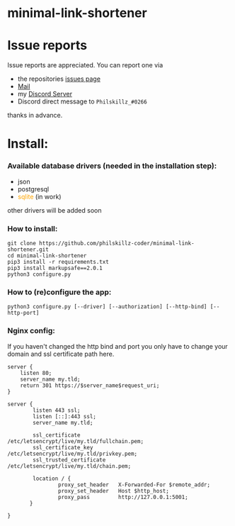 # minimal-link-shortener

# Issue reports
Issue reports are appreciated.
You can report one via
- the repositories [issues page](https://github.com/philskillz-coder/minimal-link-shortener/issues)
- [Mail](mailto:github@theskz.dev?subject=Issue%20report%20for%20minimal-link-shortener&body=I%20found%20an%20issue%20in%20the%20minimal-link-shortener%20repository%3A%0D%0A...)
- my [Discord Server](https://discord.gg/QjntPW9fHc)
- Discord direct message to `Philskillz_#0266`

thanks in advance.

# Install:
### Available database drivers (needed in the installation step):
- json
- postgresql
- <font color="orange">sqlite</font> (in work)

other drivers will be added soon


### How to install:
````
git clone https://github.com/philskillz-coder/minimal-link-shortener.git
cd minimal-link-shortener
pip3 install -r requirements.txt
pip3 install markupsafe==2.0.1
python3 configure.py
````

### How to (re)configure the app:
````
python3 configure.py [--driver] [--authorization] [--http-bind] [--http-port]
````

### Nginx config:
If you haven't changed the http bind and port you only have to change your domain and ssl certificate path here.
````
server {
    listen 80;
    server_name my.tld;
    return 301 https://$server_name$request_uri;
}

server {
        listen 443 ssl;
        listen [::]:443 ssl;
        server_name my.tld;

        ssl_certificate          /etc/letsencrypt/live/my.tld/fullchain.pem;
        ssl_certificate_key      /etc/letsencrypt/live/my.tld/privkey.pem;
        ssl_trusted_certificate  /etc/letsencrypt/live/my.tld/chain.pem;

        location / {
                proxy_set_header   X-Forwarded-For $remote_addr;
                proxy_set_header   Host $http_host;
                proxy_pass         http://127.0.0.1:5001;
       }

}
````
